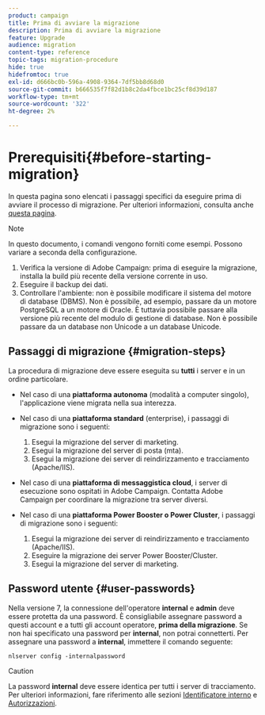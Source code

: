 ```yaml
---
product: campaign
title: Prima di avviare la migrazione
description: Prima di avviare la migrazione
feature: Upgrade
audience: migration
content-type: reference
topic-tags: migration-procedure
hide: true
hidefromtoc: true
exl-id: d666bc0b-596a-4908-9364-7df5bb8d68d0
source-git-commit: b666535f7f82d1b8c2da4fbce1bc25cf8d39d187
workflow-type: tm+mt
source-wordcount: '322'
ht-degree: 2%

---
```


# Prerequisiti{#before-starting-migration}



In questa pagina sono elencati i passaggi specifici da eseguire prima di avviare il processo di migrazione. Per ulteriori informazioni, consulta anche [questa pagina](about-migration.md).

>[!NOTE]
>
>In questo documento, i comandi vengono forniti come esempi. Possono variare a seconda della configurazione.

1. Verifica la versione di Adobe Campaign: prima di eseguire la migrazione, installa la build più recente della versione corrente in uso.
1. Eseguire il backup dei dati.
1. Controllare l&#39;ambiente: non è possibile modificare il sistema del motore di database (DBMS). Non è possibile, ad esempio, passare da un motore PostgreSQL a un motore di Oracle. È tuttavia possibile passare alla versione più recente del modulo di gestione di database. Non è possibile passare da un database non Unicode a un database Unicode.

## Passaggi di migrazione {#migration-steps}

La procedura di migrazione deve essere eseguita su **tutti** i server e in un ordine particolare.

* Nel caso di una **piattaforma autonoma** (modalità a computer singolo), l&#39;applicazione viene migrata nella sua interezza.
* Nel caso di una **piattaforma standard** (enterprise), i passaggi di migrazione sono i seguenti:

   1. Esegui la migrazione del server di marketing.
   1. Esegui la migrazione del server di posta (mta).
   1. Esegui la migrazione dei server di reindirizzamento e tracciamento (Apache/IIS).

* Nel caso di una **piattaforma di messaggistica cloud**, i server di esecuzione sono ospitati in Adobe Campaign. Contatta Adobe Campaign per coordinare la migrazione tra server diversi.
* Nel caso di una **piattaforma Power Booster o Power Cluster**, i passaggi di migrazione sono i seguenti:

   1. Esegui la migrazione dei server di reindirizzamento e tracciamento (Apache/IIS).
   1. Eseguire la migrazione dei server Power Booster/Cluster.
   1. Esegui la migrazione del server di marketing.

## Password utente {#user-passwords}

Nella versione 7, la connessione dell&#39;operatore **internal** e **admin** deve essere protetta da una password. È consigliabile assegnare password a questi account e a tutti gli account operatore, **prima della migrazione**. Se non hai specificato una password per **internal**, non potrai connetterti. Per assegnare una password a **internal**, immettere il comando seguente:

```
nlserver config -internalpassword
```

>[!CAUTION]
>
>La password **internal** deve essere identica per tutti i server di tracciamento. Per ulteriori informazioni, fare riferimento alle sezioni [Identificatore interno](../../installation/using/configuring-campaign-server.md#internal-identifier) e [Autorizzazioni](../../platform/using/access-management.md).
